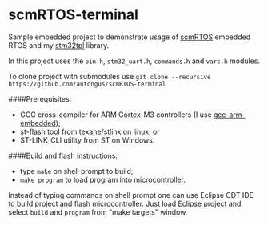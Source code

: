 scmRTOS-terminal
================

Sample embedded project to demonstrate usage of [scmRTOS][1] embedded RTOS and my [stm32tpl][2] library.

In this project uses the `pin.h`, `stm32_uart.h`, `commands.h` and `vars.h` modules.

To clone project with submodules use
`git clone --recursive https://github.com/antongus/scmRTOS-terminal`

####Prerequisites:
- GCC cross-compiler for ARM Cortex-M3 controllers (I use [gcc-arm-embedded][3]);
- st-flash tool from [texane/stlink][4] on linux, or
- ST-LINK_CLI utility from ST on Windows.

####Build and flash instructions:
- type `make` on shell prompt to build;
- `make program` to load program into microcontroller.

Instead of typing commands on shell prompt one can use Eclipse CDT IDE to build project and flash microcontroller.
Just load Eclipse project and select `build` and `program` from "make targets" window.

[1]: https://github.com/scmrtos
[2]: https://github.com/antongus/stm32tpl
[3]: https://launchpad.net/gcc-arm-embedded
[4]: https://github.com/texane/stlink
[picture]: https://cloud.githubusercontent.com/assets/6680984/10188008/9fc17808-6775-11e5-832f-634c178aa638.jpg
